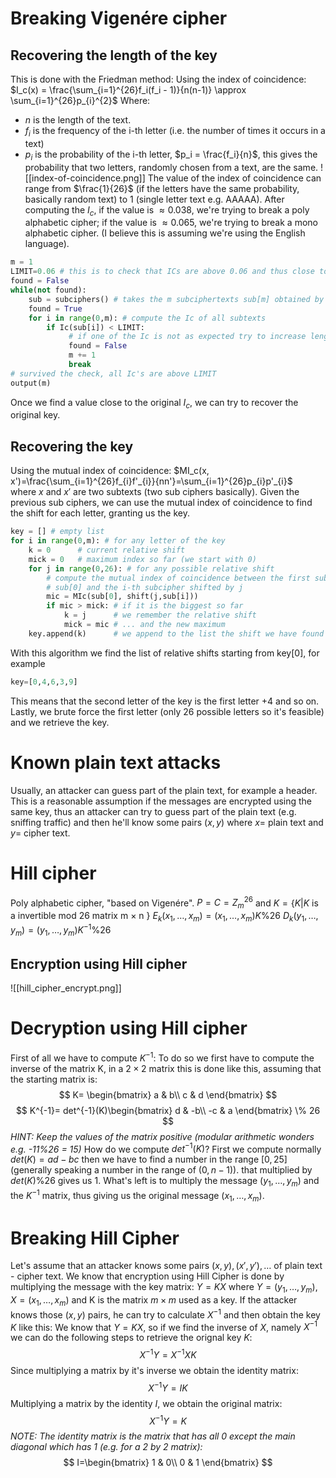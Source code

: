 # Breaking Vigenére cipher
## Recovering the length of the key
This is done with the Friedman method:
Using the index of coincidence:
$I_c(x) = \frac{\sum_{i=1}^{26}f_i(f_i - 1)}{n(n-1)} \approx \sum_{i=1}^{26}p_{i}^{2}$
Where:
- $n$ is the length of the text.
- $f_i$ is the frequency of the i-th letter (i.e. the number of times it occurs in a text)
- $p_i$ is the probability of the i-th letter, $p_i = \frac{f_i}{n}$, this gives the probability that two letters, randomly chosen from a text, are the same.
![[index-of-coincidence.png]]
The value of the index of coincidence can range from $\frac{1}{26}$ (if the letters have the same probability, basically random text) to $1$ (single letter text e.g. AAAAA).
After computing the $I_c$, if the value is $\approx 0.038$, we're trying to break a poly alphabetic cipher; if the value is $\approx 0.065$, we're trying to break a mono alphabetic cipher. (I believe this is assuming we're using the English language).
```python
m = 1
LIMIT=0.06 # this is to check that ICs are above 0.06 and thus close to 0.065
found = False
while(not found):
    sub = subciphers() # takes the m subciphertexts sub[m] obtained by selecting one letter every m
    found = True
    for i in range(0,m): # compute the Ic of all subtexts
        if Ic(sub[i]) < LIMIT:
             # if one of the Ic is not as expected try to increase length
             found = False
             m += 1
             break
# survived the check, all Ic's are above LIMIT
output(m)
```
Once we find a value close to the original $I_c$, we can try to recover the original key.
## Recovering the key
Using the mutual index of coincidence:
$MI_c(x, x')=\frac{\sum_{i=1}^{26}f_{i}f'_{i}}{nn'}=\sum_{i=1}^{26}p_{i}p'_{i}$  
where $x$ and $x'$ are two subtexts (two sub ciphers basically).
Given the previous sub ciphers, we can use the mutual index of coincidence to find the shift for each letter, granting us the key.
```python
key = [] # empty list
for i in range(0,m): # for any letter of the key
    k = 0      # current relative shift
    mick = 0   # maximum index so far (we start with 0)
    for j in range(0,26): # for any possible relative shift
        # compute the mutual index of coincidence between the first subcipher 
        # sub[0] and the i-th subcipher shifted by j
        mic = MIc(sub[0], shift(j,sub[i]))
        if mic > mick: # if it is the biggest so far
            k = j      # we remember the relative shift
            mick = mic # ... and the new maximum
    key.append(k)      # we append to the list the shift we have found
```
With this algorithm we find the list of relative shifts starting from key[0], for example
```python
key=[0,4,6,3,9]
```
This means that the second letter of the key is the first letter $+4$ and so on.
Lastly, we brute force the first letter (only $26$ possible letters so it's feasible) and we retrieve the key.

# Known plain text attacks
Usually, an attacker can guess part of the plain text, for example a header. This is a reasonable assumption if the messages are encrypted using the same key, thus an attacker can try to guess part of the plain text (e.g. sniffing traffic) and then he'll know some pairs $(x,y)$ where $x=$ plain text and $y=$ cipher text.

# Hill cipher
Poly alphabetic cipher, "based on Vigenére".
$P=C=Z_m^{26}$ and $K=\{K|K$ is a invertible mod 26 matrix m $\times$ n $\}$
$E_k(x_1, \dots, x_m) = (x_1, \dots, x_m) K \% 26$ 
$D_k(y_1, \dots, y_m) = (y_1, \dots, y_m) K^{-1} \% 26$ 
## Encryption using Hill cipher
![[hill_cipher_encrypt.png]]

# Decryption using Hill cipher
First of all we have to compute $K^{-1}$:
To do so we first have to compute the inverse of the matrix K, in a $2 \times 2$ matrix this is done like this, assuming that the starting matrix is:
$$
K= \begin{bmatrix}
a & b\\
c & d
\end{bmatrix}
$$
$$
K^{-1}= det^{-1}(K)\begin{bmatrix}
d & -b\\
-c & a
\end{bmatrix} \% 26
$$
*HINT: Keep the values of the matrix positive (modular arithmetic wonders e.g. -11%26 = 15)*
How do we compute $det^{-1}(K)$? 
First we compute normally $det(K) = ad - bc$ then we have to find a number in the range $[0,25]$(generally speaking a number in the range of $(0, n-1)$). that multiplied by $det(K)\% 26$ gives us $1$.
What's left is to multiply the message $(y_1, \dots, y_m)$ and the $K^{-1}$ matrix, thus giving us the original message $(x_1, \dots, x_m)$.
# Breaking Hill Cipher
Let's assume that an attacker knows some pairs $(x,y), (x',y'), \dots$ of plain text - cipher text.
We know that encryption using Hill Cipher is done by multiplying the message with the key matrix: $Y=KX$ where $Y=(y_1, \dots, y_m)$, $X=(x_1, \dots, x_m)$ and K is the matrix $m \times m$ used as a key.
If the attacker knows those $(x,y)$ pairs, he can try to calculate $X^{-1}$ and then obtain the key $K$ like this:
We know that $Y=KX$, so if we find the inverse of $X$, namely $X^{-1}$ we can do the following steps to retrieve the orignal key $K$:
$$
X^{-1}Y=X^{-1}XK
$$
Since multiplying a matrix by it's inverse we obtain the identity matrix:
$$
X^{-1}Y=IK
$$
Multiplying a matrix by the identity $I$, we obtain the original matrix:
$$
X^{-1}Y=K
$$
*NOTE: The identity matrix is the matrix that has all 0 except the main diagonal which has 1 (e.g. for a 2 by 2 matrix):*
$$
I=\begin{bmatrix}
1 & 0\\
0 & 1
\end{bmatrix}
$$